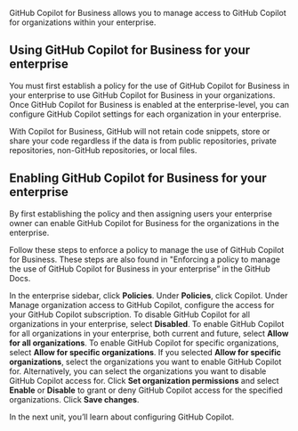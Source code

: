 GitHub Copilot for Business allows you to manage access to GitHub Copilot for organizations within your enterprise.

## Using GitHub Copilot for Business for your enterprise

You must first establish a policy for the use of GitHub Copilot for Business in your enterprise to use GitHub Copilot for Business in your organizations. Once GitHub Copilot for Business is enabled at the enterprise-level, you can configure GitHub Copilot settings for each organization in your enterprise. 

With Copilot for Business, GitHub will not retain code snippets, store or share your code regardless if the data is from public repositories, private repositories, non-GitHub repositories, or local files.

## Enabling GitHub Copilot for Business for your enterprise

By first establishing the policy and then assigning users your enterprise owner can enable GitHub Copilot for Business for the organizations in the enterprise. 

Follow these steps to enforce a policy to manage the use of GitHub Copilot for Business.
These steps are also found in "Enforcing a policy to manage the use of GitHub Copilot for Business in your enterprise” in the GitHub Docs.

In the enterprise sidebar, click **Policies**.
Under **Policies**, click Copilot.
Under Manage organization access to GitHub Copilot, configure the access for your GitHub Copilot subscription.
To disable GitHub Copilot for all organizations in your enterprise, select **Disabled**.
To enable GitHub Copilot for all organizations in your enterprise, both current and future, select **Allow for all organizations**.
To enable GitHub Copilot for specific organizations, select **Allow for specific organizations**.
If you selected **Allow for specific organizations**, select the organizations you want to enable GitHub Copilot for. Alternatively, you can select the organizations you want to disable GitHub Copilot access for.
Click **Set organization permissions** and select **Enable** or **Disable** to grant or deny GitHub Copilot access for the specified organizations.
Click **Save changes**.

In the next unit, you’ll learn about configuring GitHub Copilot.

<!-- Do not add a unit summary or references/links -->
